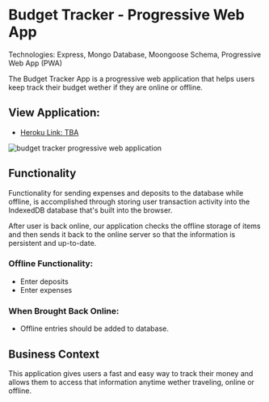 # Budget Tracker - Progressive Web App

Technologies: Express, Mongo Database, Moongoose Schema, Progressive Web App (PWA)

The Budget Tracker App is a progressive web application that helps users keep track their budget wether if they are online or offline.

## View Application:

* [Heroku Link: TBA](#)
<img src ="./assets/" alt="budget tracker progressive web application">

## Functionality
Functionality for sending expenses and deposits to the database while offline, is accomplished through storing user transaction activity into the IndexedDB database that's built into the browser.

After user is back online, our application checks the offline storage of items and then sends it back to the online server so that the information is persistent and up-to-date.

### Offline Functionality:
* Enter deposits
* Enter expenses

### When Brought Back Online:
* Offline entries should be added to database.

## Business Context
This application gives users a fast and easy way to track their money and allows them to access that information anytime wether traveling, online or offline.

